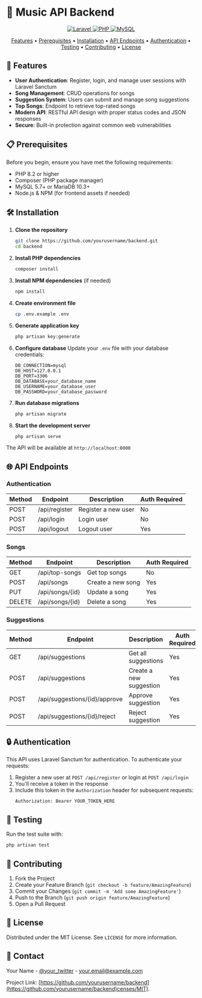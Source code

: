 # 🎵 Music API Backend

<div align="center">
  <p>
    <a href="#">
      <img src="https://img.shields.io/badge/Laravel-FF2D20?style=for-the-badge&logo=laravel&logoColor=white" alt="Laravel">
    </a>
    <a href="#">
      <img src="https://img.shields.io/badge/PHP-777BB4?style=for-the-badge&logo=php&logoColor=white" alt="PHP">
    </a>
    <a href="#">
      <img src="https://img.shields.io/badge/MySQL-005C84?style=for-the-badge&logo=mysql&logoColor=white" alt="MySQL">
    </a>
  </p>
  
  <p>
    <a href="#-features">Features</a> •
    <a href="#-prerequisites">Prerequisites</a> •
    <a href="#-installation">Installation</a> •
    <a href="#-api-endpoints">API Endpoints</a> •
    <a href="#-authentication">Authentication</a> •
    <a href="#-testing">Testing</a> •
    <a href="#-contributing">Contributing</a> •
    <a href="#-license">License</a>
  </p>
</div>

## 🚀 Features

-   **User Authentication**: Register, login, and manage user sessions with Laravel Sanctum
-   **Song Management**: CRUD operations for songs
-   **Suggestion System**: Users can submit and manage song suggestions
-   **Top Songs**: Endpoint to retrieve top-rated songs
-   **Modern API**: RESTful API design with proper status codes and JSON responses
-   **Secure**: Built-in protection against common web vulnerabilities

## 📋 Prerequisites

Before you begin, ensure you have met the following requirements:

-   PHP 8.2 or higher
-   Composer (PHP package manager)
-   MySQL 5.7+ or MariaDB 10.3+
-   Node.js & NPM (for frontend assets if needed)

## 🛠️ Installation

1. **Clone the repository**

    ```bash
    git clone https://github.com/yourusername/backend.git
    cd backend
    ```

2. **Install PHP dependencies**

    ```bash
    composer install
    ```

3. **Install NPM dependencies** (if needed)

    ```bash
    npm install
    ```

4. **Create environment file**

    ```bash
    cp .env.example .env
    ```

5. **Generate application key**

    ```bash
    php artisan key:generate
    ```

6. **Configure database**
   Update your `.env` file with your database credentials:

    ```env
    DB_CONNECTION=mysql
    DB_HOST=127.0.0.1
    DB_PORT=3306
    DB_DATABASE=your_database_name
    DB_USERNAME=your_database_user
    DB_PASSWORD=your_database_password
    ```

7. **Run database migrations**

    ```bash
    php artisan migrate
    ```

8. **Start the development server**
    ```bash
    php artisan serve
    ```

The API will be available at `http://localhost:8000`

## 🌐 API Endpoints

### Authentication

| Method | Endpoint      | Description         | Auth Required |
| ------ | ------------- | ------------------- | ------------- |
| POST   | /api/register | Register a new user | No            |
| POST   | /api/login    | Login user          | No            |
| POST   | /api/logout   | Logout user         | Yes           |

### Songs

| Method | Endpoint        | Description       | Auth Required |
| ------ | --------------- | ----------------- | ------------- |
| GET    | /api/top-songs  | Get top songs     | No            |
| POST   | /api/songs      | Create a new song | Yes           |
| PUT    | /api/songs/{id} | Update a song     | Yes           |
| DELETE | /api/songs/{id} | Delete a song     | Yes           |

### Suggestions

| Method | Endpoint                      | Description             | Auth Required |
| ------ | ----------------------------- | ----------------------- | ------------- |
| GET    | /api/suggestions              | Get all suggestions     | Yes           |
| POST   | /api/suggestions              | Create a new suggestion | Yes           |
| POST   | /api/suggestions/{id}/approve | Approve suggestion      | Yes           |
| POST   | /api/suggestions/{id}/reject  | Reject suggestion       | Yes           |

## 🔒 Authentication

This API uses Laravel Sanctum for authentication. To authenticate your requests:

1. Register a new user at `POST /api/register` or login at `POST /api/login`
2. You'll receive a token in the response
3. Include this token in the `Authorization` header for subsequent requests:
    ```
    Authorization: Bearer YOUR_TOKEN_HERE
    ```

## 🧪 Testing

Run the test suite with:

```bash
php artisan test
```

## 🤝 Contributing

1. Fork the Project
2. Create your Feature Branch (`git checkout -b feature/AmazingFeature`)
3. Commit your Changes (`git commit -m 'Add some AmazingFeature'`)
4. Push to the Branch (`git push origin feature/AmazingFeature`)
5. Open a Pull Request

## 📄 License

Distributed under the MIT License. See `LICENSE` for more information.

## 📧 Contact

Your Name - [@your_twitter](https://twitter.com/your_twitter) - your.email@example.com

Project Link: [https://github.com/yourusername/backend](https://github.com/yourusername/backend)censes/MIT).

